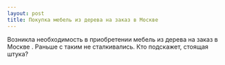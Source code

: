 ```yaml
---
layout: post 
title: Покупка мебель из дерева на заказ в Москве 
--- 
```

Возникла необходимость в приобретении мебель из дерева на заказ в Москве . Раньше с таким не сталкивались. Кто подскажет, стоящая штука?